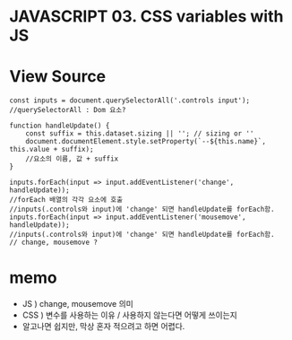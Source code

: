 # JAVASCRIPT 03. CSS variables with JS


# View Source

    const inputs = document.querySelectorAll('.controls input');  
    //querySelectorAll : Dom 요소?

    function handleUpdate() {
        const suffix = this.dataset.sizing || ''; // sizing or ''
        document.documentElement.style.setProperty(`--${this.name}`, this.value + suffix);
        //요소의 이름, 값 + suffix
    }

    inputs.forEach(input => input.addEventListener('change', handleUpdate));
    //forEach 배열의 각각 요소에 호출
    //inputs(.controls와 input)에 'change' 되면 handleUpdate를 forEach함.
    inputs.forEach(input => input.addEventListener('mousemove', handleUpdate));
    //inputs(.controls와 input)에 'change' 되면 handleUpdate를 forEach함.
    // change, mousemove ?


# memo
 * JS ) change, mousemove 의미
 * CSS ) 변수를 사용하는 이유 / 사용하지 않는다면 어떻게 쓰이는지
 * 알고나면 쉽지만, 막상 혼자 적으려고 하면 어렵다. 

